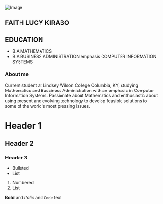 ![Image](src)
## FAITH LUCY KIRABO

## EDUCATION
- B.A MATHEMATICS
- B.A BUSINESS ADMINISTRATION emphasis COMPUTER INFORMATION SYSTEMS

### About me
Current student at Lindsey Wilson College Columbia, KY, studying Mathematics and Bussiness Administration with an emphasis in Computer Information Systems. Passionate about Mathematics and enthusiastic about using present and evolving technology to develop feasible solutions to some of the world's most pressing issues.

# Header 1
## Header 2
### Header 3

- Bulleted
- List

1. Numbered
2. List

**Bold** and _Italic_ and `Code` text

```[Link](https://www.linkedin.com/in/faith-lucy-kirabo-13a0b618a)
